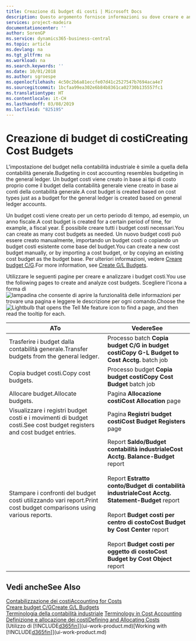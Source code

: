 ```yaml
---
title: Creazione di budget di costi | Microsoft Docs
description: Questo argomento fornisce informazioni su dove creare e analizzare budget costi.
services: project-madeira
documentationcenter: ''
author: SorenGP
ms.service: dynamics365-business-central
ms.topic: article
ms.devlang: na
ms.tgt_pltfrm: na
ms.workload: na
ms.search.keywords: ''
ms.date: 10/01/2018
ms.author: sgroespe
ms.openlocfilehash: 4c50c2b6a81eccfe07d41c2527547b7694aca4e7
ms.sourcegitcommit: 1bcfaa99ea302e6b84b8361ca02730b135557fc1
ms.translationtype: HT
ms.contentlocale: it-CH
ms.lasthandoff: 03/08/2019
ms.locfileid: "825195"
---
```

# <a name="creating-cost-budgets"></a><span data-ttu-id="56ff3-103">Creazione di budget di costi</span><span class="sxs-lookup"><span data-stu-id="56ff3-103">Creating Cost Budgets</span></span>
<span data-ttu-id="56ff3-104">L'impostazione del budget nella contabilità industriale è simile a quella della contabilità generale.</span><span class="sxs-lookup"><span data-stu-id="56ff3-104">Budgeting in cost accounting resembles budgeting in the general ledger.</span></span> <span data-ttu-id="56ff3-105">Un budget costi viene creato in base ai tipi di costo proprio come il budget della contabilità generale viene creato in base ai conti della contabilità generale.</span><span class="sxs-lookup"><span data-stu-id="56ff3-105">A cost budget is created based on cost types just as a budget for the general ledger is created based on general ledger accounts.</span></span>  

<span data-ttu-id="56ff3-106">Un budget costi viene creato per un certo periodo di tempo, ad esempio, un anno fiscale.</span><span class="sxs-lookup"><span data-stu-id="56ff3-106">A cost budget is created for a certain period of time, for example, a fiscal year.</span></span> <span data-ttu-id="56ff3-107">È possibile creare tutti i budget costi necessari.</span><span class="sxs-lookup"><span data-stu-id="56ff3-107">You can create as many cost budgets as needed.</span></span> <span data-ttu-id="56ff3-108">Un nuovo budget costi può essere creato manualmente, importando un budget costi o copiando un budget costi esistente come base del budget.</span><span class="sxs-lookup"><span data-stu-id="56ff3-108">You can create a new cost budget manually, or by importing a cost budget, or by copying an existing cost budget as the budget base.</span></span> <span data-ttu-id="56ff3-109">Per ulteriori informazioni, vedere [Creare budget C/G](finance-how-create-budgets.md).</span><span class="sxs-lookup"><span data-stu-id="56ff3-109">For more information, see [Create G/L Budgets](finance-how-create-budgets.md).</span></span>

<span data-ttu-id="56ff3-110">Utilizzare le seguenti pagine per creare e analizzare i budget costi.</span><span class="sxs-lookup"><span data-stu-id="56ff3-110">You use the following pages to create and analyze cost budgets.</span></span> <span data-ttu-id="56ff3-111">Scegliere l'icona a forma di ![lampadina che consente di aprire la funzionalità delle informazioni](media/ui-search/search_small.png "Informazioni sull'operazione che si desidera eseguire") per trovare una pagina e leggere le descrizione per ogni comando.</span><span class="sxs-lookup"><span data-stu-id="56ff3-111">Choose the ![Lightbulb that opens the Tell Me feature](media/ui-search/search_small.png "Tell me what you want to do") icon to find a page, and then read the tooltip for each.</span></span>

|<span data-ttu-id="56ff3-112">A</span><span class="sxs-lookup"><span data-stu-id="56ff3-112">To</span></span>|<span data-ttu-id="56ff3-113">Vedere</span><span class="sxs-lookup"><span data-stu-id="56ff3-113">See</span></span>|  
|--------|---------|  
|<span data-ttu-id="56ff3-114">Trasferire i budget dalla contabilità generale.</span><span class="sxs-lookup"><span data-stu-id="56ff3-114">Transfer budgets from the general ledger.</span></span>|<span data-ttu-id="56ff3-115">Processo batch **Copia budget C/G in budget costi**</span><span class="sxs-lookup"><span data-stu-id="56ff3-115">**Copy G-L Budget to Cost Acctg.** batch job</span></span>|  
|<span data-ttu-id="56ff3-116">Copia budget costi.</span><span class="sxs-lookup"><span data-stu-id="56ff3-116">Copy cost budgets.</span></span>|<span data-ttu-id="56ff3-117">Processo budget **Copia budget costi**</span><span class="sxs-lookup"><span data-stu-id="56ff3-117">**Copy Cost Budget** batch job</span></span>|  
|<span data-ttu-id="56ff3-118">Allocare budget.</span><span class="sxs-lookup"><span data-stu-id="56ff3-118">Allocate budgets.</span></span>|<span data-ttu-id="56ff3-119">Pagina **Allocazione costi**</span><span class="sxs-lookup"><span data-stu-id="56ff3-119">**Cost Allocation** page</span></span>|  
|<span data-ttu-id="56ff3-120">Visualizzare i registri budget costi e i movimenti di budget costi.</span><span class="sxs-lookup"><span data-stu-id="56ff3-120">See cost budget registers and cost budget entries.</span></span>|<span data-ttu-id="56ff3-121">Pagina **Registri budget costi**</span><span class="sxs-lookup"><span data-stu-id="56ff3-121">**Cost Budget Registers** page</span></span>|  
|<span data-ttu-id="56ff3-122">Stampare i confronti del budget costi utilizzando vari report.</span><span class="sxs-lookup"><span data-stu-id="56ff3-122">Print cost budget comparisons using various reports.</span></span>|<span data-ttu-id="56ff3-123">Report **Saldo/Budget contabilità industriale**</span><span class="sxs-lookup"><span data-stu-id="56ff3-123">**Cost Acctg. Balance-Budget** report</span></span><br /><br /> <span data-ttu-id="56ff3-124">Report **Estratto conto/Budget di contabilità industriale**</span><span class="sxs-lookup"><span data-stu-id="56ff3-124">**Cost Acctg. Statement-Budget** report</span></span><br /><br /> <span data-ttu-id="56ff3-125">Report **Budget costi per centro di costo**</span><span class="sxs-lookup"><span data-stu-id="56ff3-125">**Cost Budget by Cost Center** report</span></span><br /><br /> <span data-ttu-id="56ff3-126">Report **Budget costi per oggetto di costo**</span><span class="sxs-lookup"><span data-stu-id="56ff3-126">**Cost Budget by Cost Object** report</span></span>|  

## <a name="see-also"></a><span data-ttu-id="56ff3-127">Vedi anche</span><span class="sxs-lookup"><span data-stu-id="56ff3-127">See Also</span></span>  
[<span data-ttu-id="56ff3-128">Contabilizzazione dei costi</span><span class="sxs-lookup"><span data-stu-id="56ff3-128">Accounting for Costs</span></span>](finance-manage-cost-accounting.md)  
[<span data-ttu-id="56ff3-129">Creare budget C/G</span><span class="sxs-lookup"><span data-stu-id="56ff3-129">Create G/L Budgets</span></span>](finance-how-create-budgets.md)  
<span data-ttu-id="56ff3-130">[Terminologia della contabilità industriale](finance-terminology-in-cost-accounting.md) </span><span class="sxs-lookup"><span data-stu-id="56ff3-130">[Terminology in Cost Accounting](finance-terminology-in-cost-accounting.md) </span></span>  
[<span data-ttu-id="56ff3-131">Definizione e allocazione dei costi</span><span class="sxs-lookup"><span data-stu-id="56ff3-131">Defining and Allocating Costs</span></span>](finance-define-and-allocate-costs.md)  
<span data-ttu-id="56ff3-132">[Utilizzo di [!INCLUDE[d365fin](includes/d365fin_md.md)]](ui-work-product.md)</span><span class="sxs-lookup"><span data-stu-id="56ff3-132">[Working with [!INCLUDE[d365fin](includes/d365fin_md.md)]](ui-work-product.md)</span></span>
